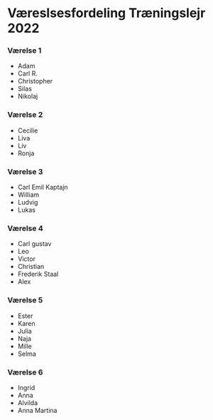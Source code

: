 # Væreslsesfordeling Træningslejr 2022

### Værelse 1
- Adam
- Carl R.
- Christopher
- Silas
- Nikolaj

### Værelse 2
- Cecilie
- Liva
- Liv
- Ronja

### Værelse 3
- Carl Emil Kaptajn
- William
- Ludvig
- Lukas

### Værelse 4
- Carl gustav
- Leo
- Victor
- Christian
- Frederik Staal
- Alex


### Værelse 5
- Ester
- Karen
- Julia
- Naja
- Mille
- Selma

### Værelse 6
- Ingrid
- Anna
- Alvilda
- Anna Martina